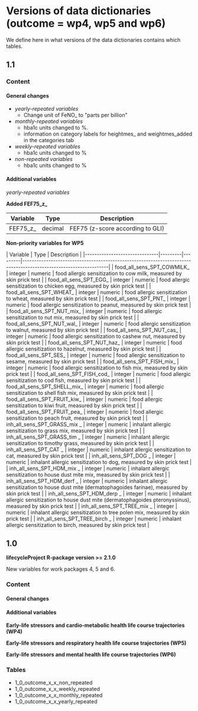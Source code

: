 # Versions of data dictionaries (outcome = wp4, wp5 and wp6)
We define here in what versions of the data dictionaries contains which tables.

## 1.1

### Content

#### General changes
- *yearly-repeated variables*
  - Change unit of FeNO_ to "parts per billion"
- *monthly-repeated variables*
  - hba1c units changed to %. 
  - information on category labels for heightmes_ and weightmes_added in the categories tab
- *weekly-repeated variables*
  - hba1c units changed to %
- *non-repeated variables*
  - hba1c units changed to %

#### Additional variables

*yearly-repeated variables*

**Added FEF75_z_**

| Variable  | Type    | Description                           |
| --------- | ------- | ------------------------------------- |
| FEF75_z_	| decimal	| FEF75 (z-score according to GLI)      |

**Non-priority variables for WP5**

| Variable                | Type    | Description                           |
|-------------------------------|---------|---------|------------------------------------------------------------------------------------------------------------------|
| food_all_sens_SPT_COWMILK_    | integer | numeric | food allergic sensitization to cow milk, measured by skin prick test                                             |
| food_all_sens_SPT_EGG_        | integer | numeric | food allergic sensitization to chicken egg, measured by skin prick test                                          |
| food_all_sens_SPT_WHEAT_      | integer | numeric | food allergic sensitization to wheat, measured by skin prick test                                                |
| food_all_sens_SPT_PNT_        | integer | numeric | food allergic sensitization to peanut, measured by skin prick test                                               |
| food_all_sens_SPT_NUT_mix_    | integer | numeric | food allergic sensitization to nut mix, measured by skin prick test                                              |
| food_all_sens_SPT_NUT_wal_    | integer | numeric | food allergic sensitization to walnut, measured by skin prick test                                               |
| food_all_sens_SPT_NUT_cas_    | integer | numeric | food allergic sensitization to cashew nut, measured by skin prick test                                           |
| food_all_sens_SPT_NUT_haz_    | integer | numeric | food allergic sensitization to hazelnut, measured by skin prick test                                             |
| food_all_sens_SPT_SES_        | integer | numeric | food allergic sensitization to sesame, measured by skin prick test                                               |
| food_all_sens_SPT_FISH_mix_   | integer | numeric | food allergic sensitization to fish mix, measured by skin prick test                                             |
| food_all_sens_SPT_FISH_cod_   | integer | numeric | food allergic sensitization to cod fish, measured by skin prick test                                             |
| food_all_sens_SPT_SHELL_mix_  | integer | numeric | food allergic sensitization to shell fish mix, measured by skin prick test                                       |
| food_all_sens_SPT_FRUIT_kiw_  | integer | numeric | food allergic sensitization to kiwi fruit, measured by skin prick test                                           |
| food_all_sens_SPT_FRUIT_pea_  | integer | numeric | food allergic sensitization to peach fruit, measured by skin prick test                                          |
| inh_all_sens_SPT_GRASS_mix _  | integer | numeric | inhalant allergic sensitization to grass mix, measured by skin prick test                                        |
| inh_all_sens_SPT_GRASS_tim _  | integer | numeric | inhalant allergic sensitization to timothy grass, measured by skin prick test                                    |
| inh_all_sens_SPT_CAT _        | integer | numeric | inhalant allergic sensitization to cat, measured by skin prick test                                              |
| inh_all_sens_SPT_DOG _        | integer | numeric | inhalant allergic sensitization to dog, measured by skin prick test                                              |
| inh_all_sens_SPT_HDM_mix _    | integer | numeric | inhalant allergic sensitization to house dust mite mix, measured by skin prick test                              |
| inh_all_sens_SPT_HDM_derf _   | integer | numeric | inhalant allergic sensitization to house dust mite (dermatophagoides farinae), measured by skin prick test       |
| inh_all_sens_SPT_HDM_derp _   | integer | numeric | inhalant allergic sensitization to house dust mite (dermatophagoides pteronyssinus), measured by skin prick test |
| inh_all_sens_SPT_TREE_mix _   | integer | numeric | inhalant allergic sensitization to tree polen mix, measured by skin prick test                                   |
| inh_all_sens_SPT_TREE_birch _ | integer | numeric | inhalant allergic sensitization to birch, measured by skin prick test       |


## 1.0
**lifecycleProject R-package version >= 2.1.0**

New variables for work packages 4, 5 and 6.

### Content

#### General changes

#### Additional variables

**Early-life stressors and cardio-metabolic health life course trajectories (WP4)**


**Early-life stressors and respiratory health life course trajectories (WP5)**


**Early-life stressors and mental health life course trajectories (WP6)**

### Tables
- 1_0_outcome_x_x_non_repeated
- 1_0_outcome_x_x_weekly_repeated
- 1_0_outcome_x_x_monthly_repeated
- 1_0_outcome_x_x_yearly_repeated
